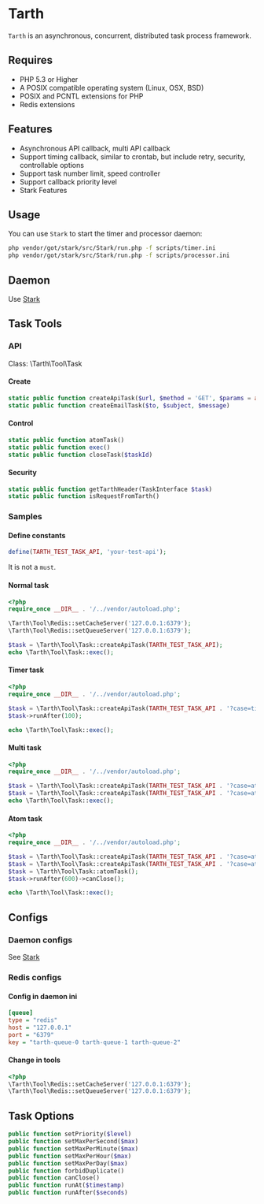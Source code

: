Tarth
==========

`Tarth` is an asynchronous, concurrent, distributed task process framework. 

Requires
--------

* PHP 5.3 or Higher
* A POSIX compatible operating system (Linux, OSX, BSD)
* POSIX and PCNTL extensions for PHP
* Redis extensions 

Features
--------

* Asynchronous API callback, multi API callback
* Support timing callback, similar to crontab, but include retry, security, controllable options
* Support task number limit, speed controller
* Support callback priority level
* Stark Features

Usage
--------

You can use `Stark` to start the timer and processor daemon:
```bash
php vendor/got/stark/src/Stark/run.php -f scripts/timer.ini
php vendor/got/stark/src/Stark/run.php -f scripts/processor.ini
```

Daemon
--------
Use [Stark](https://github.com/pythias/Stark)

Task Tools
--------

### API
Class: \Tarth\Tool\Task
#### Create
```php
static public function createApiTask($url, $method = 'GET', $params = array())
static public function createEmailTask($to, $subject, $message)
```
#### Control
```php
static public function atomTask()
static public function exec()
static public function closeTask($taskId)
```
#### Security
```php
static public function getTarthHeader(TaskInterface $task)
static public function isRequestFromTarth()
```
### Samples

#### Define constants

```php
define(TARTH_TEST_TASK_API, 'your-test-api');
```

It is not a `must`.

#### Normal task
```php
<?php
require_once __DIR__ . '/../vendor/autoload.php';

\Tarth\Tool\Redis::setCacheServer('127.0.0.1:6379');
\Tarth\Tool\Redis::setQueueServer('127.0.0.1:6379');

$task = \Tarth\Tool\Task::createApiTask(TARTH_TEST_TASK_API);
echo \Tarth\Tool\Task::exec();
```
#### Timer task
```php
<?php
require_once __DIR__ . '/../vendor/autoload.php';

$task = \Tarth\Tool\Task::createApiTask(TARTH_TEST_TASK_API . '?case=timer&time=' . time());
$task->runAfter(100);

echo \Tarth\Tool\Task::exec();

```
#### Multi task
```php
<?php
require_once __DIR__ . '/../vendor/autoload.php';

$task = \Tarth\Tool\Task::createApiTask(TARTH_TEST_TASK_API . '?case=atom&index=1&date=' . date('YmdHis'));
$task = \Tarth\Tool\Task::createApiTask(TARTH_TEST_TASK_API . '?case=atom&index=2&date=' . date('YmdHis'));
echo \Tarth\Tool\Task::exec();

```
#### Atom task
```php
<?php
require_once __DIR__ . '/../vendor/autoload.php';

$task = \Tarth\Tool\Task::createApiTask(TARTH_TEST_TASK_API . '?case=atom&index=1&date=' . date('YmdHis'));
$task = \Tarth\Tool\Task::createApiTask(TARTH_TEST_TASK_API . '?case=atom&index=2&date=' . date('YmdHis'));
$task = \Tarth\Tool\Task::atomTask();
$task->runAfter(600)->canClose();

echo \Tarth\Tool\Task::exec();

```

Configs
--------

### Daemon configs
See [Stark](https://github.com/pythias/Stark)
### Redis configs
#### Config in daemon ini
```ini
[queue]
type = "redis"
host = "127.0.0.1"
port = "6379"
key = "tarth-queue-0 tarth-queue-1 tarth-queue-2"
```
#### Change in tools
```php
<?php
\Tarth\Tool\Redis::setCacheServer('127.0.0.1:6379');
\Tarth\Tool\Redis::setQueueServer('127.0.0.1:6379');
```

Task Options
--------

```php
public function setPriority($level)
public function setMaxPerSecond($max)
public function setMaxPerMinute($max)
public function setMaxPerHour($max)
public function setMaxPerDay($max)
public function forbidDuplicate()
public function canClose()
public function runAt($timestamp)
public function runAfter($seconds)
```


